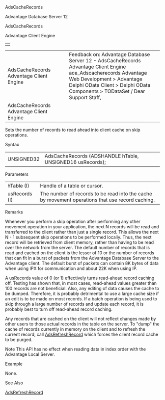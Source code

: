 AdsCacheRecords




Advantage Database Server 12  

AdsCacheRecords

Advantage Client Engine

|  |
| --- |
|  |

|  |  |  |  |  |
| --- | --- | --- | --- | --- |
| AdsCacheRecords  Advantage Client Engine |  |  | Feedback on: Advantage Database Server 12 - AdsCacheRecords Advantage Client Engine ace\_Adscacherecords Advantage Web Development > Advantage Delphi OData Client > Delphi OData Components > TODataSet / Dear Support Staff, |  |
| AdsCacheRecords  Advantage Client Engine |  |  |  |  |

Sets the number of records to read ahead into client cache on skip operations.

Syntax

|  |  |
| --- | --- |
| UNSIGNED32 | AdsCacheRecords (ADSHANDLE hTable,  UNSIGNED16 usRecords); |

Parameters

|  |  |
| --- | --- |
| hTable (I) | Handle of a table or cursor. |
| usRecords (I) | The number of records to be read into the cache by movement operations that use record caching. |

Remarks

Whenever you perform a skip operation after performing any other movement operation in your application, the next N records will be read and transferred to the client rather than just a single record. This allows the next N - 1 subsequent skip operations to be performed locally. Thus, the next record will be retrieved from client memory, rather than having to be read over the network from the server. The default number of records that is read and cached on the client is the lesser of 10 or the number of records that can fit in a burst of packets from the Advantage Database Server to the Advantage client. The default burst of packets can contain 8K bytes of data when using IPX for communication and about 22K when using IP.

A usRecords value of 0 (or 1) effectively turns read-ahead record caching off. Testing has shown that, in most cases, read-ahead values greater than 100 records are not beneficial. Also, any editing of data causes the cache to be dumped. Therefore, it is probably detrimental to use a large cache size if an edit is to be made on most records. If a batch operation is being used to skip through a large number of records and update each record, it is probably best to turn off read-ahead record caching.

Any records that are cached on the client will not reflect changes made by other users to those actual records in the table on the server. To "dump" the cache of records currently in memory on the client and to refresh the current record, call [AdsRefreshRecord](ace_adsrefreshrecord.htm) which forces the client record cache to be purged.

Note This API has no effect when reading data in index order with the Advantage Local Server.

Example

None.

See Also

[AdsRefreshRecord](ace_adsrefreshrecord.htm)